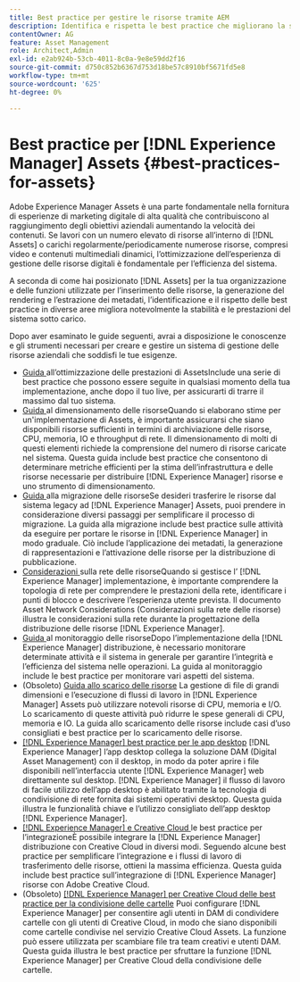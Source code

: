 ```yaml
---
title: Best practice per gestire le risorse tramite AEM
description: Identifica e rispetta le best practice che migliorano la stabilità e le prestazioni del sistema sotto carico, a seconda della distribuzione  [!DNL Experience Manager] Assets e delle funzionalità utilizzate per l’acquisizione ed il processo delle risorse.
contentOwner: AG
feature: Asset Management
role: Architect,Admin
exl-id: e2ab924b-53cb-4011-8c0a-9e8e59dd2f16
source-git-commit: d750c852b6367d753d18be57c8910bf5671fd5e8
workflow-type: tm+mt
source-wordcount: '625'
ht-degree: 0%

---
```


# Best practice per [!DNL Experience Manager] Assets {#best-practices-for-assets}

Adobe Experience Manager Assets è una parte fondamentale nella fornitura di esperienze di marketing digitale di alta qualità che contribuiscono al raggiungimento degli obiettivi aziendali aumentando la velocità dei contenuti. Se lavori con un numero elevato di risorse all’interno di [!DNL Assets] o carichi regolarmente/periodicamente numerose risorse, compresi video e contenuti multimediali dinamici, l’ottimizzazione dell’esperienza di gestione delle risorse digitali è fondamentale per l’efficienza del sistema.

A seconda di come hai posizionato [!DNL Assets] per la tua organizzazione e delle funzioni utilizzate per l’inserimento delle risorse, la generazione del rendering e l’estrazione dei metadati, l’identificazione e il rispetto delle best practice in diverse aree migliora notevolmente la stabilità e le prestazioni del sistema sotto carico.

Dopo aver esaminato le guide seguenti, avrai a disposizione le conoscenze e gli strumenti necessari per creare e gestire un sistema di gestione delle risorse aziendali che soddisfi le tue esigenze.

* [Guida ](performance-tuning-guidelines.md)
all’ottimizzazione delle prestazioni di AssetsInclude una serie di best practice che possono essere seguite in qualsiasi momento della tua implementazione, anche dopo il tuo live, per assicurarti di trarre il massimo dal tuo sistema.
* [Guida ](assets-sizing-guide.md)
al dimensionamento delle risorseQuando si elaborano stime per un&#39;implementazione di Assets, è importante assicurarsi che siano disponibili risorse sufficienti in termini di archiviazione delle risorse, CPU, memoria, IO e throughput di rete. Il dimensionamento di molti di questi elementi richiede la comprensione del numero di risorse caricate nel sistema. Questa guida include best practice che consentono di determinare metriche efficienti per la stima dell’infrastruttura e delle risorse necessarie per distribuire [!DNL Experience Manager] risorse e uno strumento di dimensionamento.
* [Guida ](assets-migration-guide.md)
alla migrazione delle risorseSe desideri trasferire le risorse dal sistema legacy ad  [!DNL Experience Manager] Assets, puoi prendere in considerazione diversi passaggi per semplificare il processo di migrazione. La guida alla migrazione include best practice sulle attività da eseguire per portare le risorse in [!DNL Experience Manager] in modo graduale. Ciò include l’applicazione dei metadati, la generazione di rappresentazioni e l’attivazione delle risorse per la distribuzione di pubblicazione.
* [Considerazioni ](assets-network-considerations.md)
sulla rete delle risorseQuando si gestisce l’ [!DNL Experience Manager] implementazione, è importante comprendere la topologia di rete per comprendere le prestazioni della rete, identificare i punti di blocco e descrivere l’esperienza utente prevista. Il documento Asset Network Considerations (Considerazioni sulla rete delle risorse) illustra le considerazioni sulla rete durante la progettazione della distribuzione delle risorse [!DNL Experience Manager].
* [Guida ](assets-monitoring-best-practices.md)
al monitoraggio delle risorseDopo l’implementazione della  [!DNL Experience Manager] distribuzione, è necessario monitorare determinate attività e il sistema in generale per garantire l’integrità e l’efficienza del sistema nelle operazioni. La guida al monitoraggio include le best practice per monitorare vari aspetti del sistema.
* (Obsoleto) [Guida allo scarico delle risorse](assets-offloading-best-practices.md)
La gestione di file di grandi dimensioni e l’esecuzione di flussi di lavoro in [!DNL Experience Manager] Assets può utilizzare notevoli risorse di CPU, memoria e I/O. Lo scaricamento di queste attività può ridurre le spese generali di CPU, memoria e IO. La guida allo scaricamento delle risorse include casi d’uso consigliati e best practice per lo scaricamento delle risorse.
* [[!DNL Experience Manager] best practice per le app desktop](https://helpx.adobe.com/experience-manager/desktop-app/aem-desktop-app-best-practices.html)
   [!DNL Experience Manager] l’app desktop collega la soluzione DAM (Digital Asset Management) con il desktop, in modo da poter aprire i file disponibili nell’interfaccia utente  [!DNL Experience Manager] web direttamente sul desktop. [!DNL Experience Manager] il flusso di lavoro di facile utilizzo dell’app desktop è abilitato tramite la tecnologia di condivisione di rete fornita dai sistemi operativi desktop. Questa guida illustra le funzionalità chiave e l’utilizzo consigliato dell’app desktop [!DNL Experience Manager].
* [[!DNL Experience Manager] e Creative Cloud ](aem-cc-integration-best-practices.md)
le best practice per l’integrazioneÈ possibile integrare la  [!DNL Experience Manager] distribuzione con Creative Cloud in diversi modi. Seguendo alcune best practice per semplificare l’integrazione e i flussi di lavoro di trasferimento delle risorse, ottieni la massima efficienza. Questa guida include best practice sull’integrazione di [!DNL Experience Manager] risorse con Adobe Creative Cloud.
* (Obsoleto) [[!DNL Experience Manager] per Creative Cloud delle best practice per la condivisione delle cartelle](aem-cc-folder-sharing-best-practices.md)
Puoi configurare [!DNL Experience Manager] per consentire agli utenti in DAM di condividere cartelle con gli utenti di Creative Cloud, in modo che siano disponibili come cartelle condivise nel servizio Creative Cloud Assets. La funzione può essere utilizzata per scambiare file tra team creativi e utenti DAM. Questa guida illustra le best practice per sfruttare la funzione [!DNL Experience Manager] per Creative Cloud della condivisione delle cartelle.
